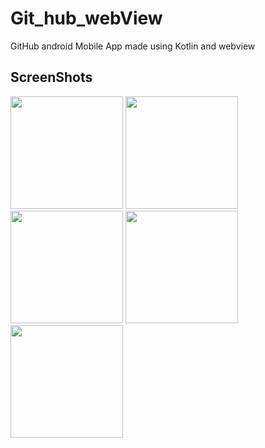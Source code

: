 # Git_hub_webView
GitHub android Mobile App made using Kotlin and webview

## ScreenShots 

<div display: flex;
  flex-wrap: wrap;
  padding: 0 4px;>
<img src="https://github-production-user-asset-6210df.s3.amazonaws.com/100491275/272052512-56f3d5d4-b7ee-44aa-8ebc-c90a8736c4dc.jpg" width = "180"/> 
<img src="https://github-production-user-asset-6210df.s3.amazonaws.com/100491275/272052558-9af6d241-1e52-441f-b476-9cfabce1246f.jpg" width = "180"/> 
<img src="https://github-production-user-asset-6210df.s3.amazonaws.com/100491275/272052630-9d48a61f-b408-41ed-97fd-8184d787e73c.jpg" width = "180"/> 
<img src="https://github-production-user-asset-6210df.s3.amazonaws.com/100491275/272052601-09ac736a-a51e-43d4-8018-3bd0f76a5210.jpg" width = "180"/> 
<img src="https://github-production-user-asset-6210df.s3.amazonaws.com/100491275/272052686-f20fb33d-7db3-48ff-b638-b85f7cae190f.jpg" width = "180"/> 
</div>
